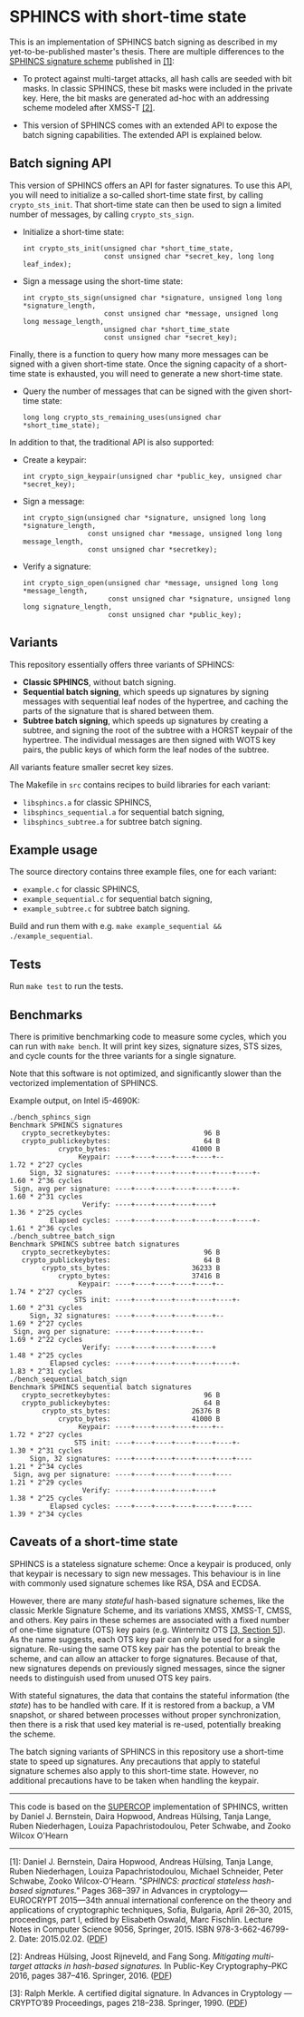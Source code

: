# SPHINCS with short-time state

This is an implementation of SPHINCS batch signing as described in my
yet-to-be-published master's thesis.
There are multiple differences to
the [SPHINCS signature scheme](https://sphincs.cr.yp.to/index.html) published in [[1]](#1):

 - To protect against multi-target attacks, all hash calls are seeded with bit
   masks. In classic SPHINCS, these bit masks were included in the private key.
   Here, the bit masks are generated ad-hoc with an addressing scheme modeled
   after XMSS-T [[2]](#2).

 - This version of SPHINCS comes with an extended API to expose the batch
   signing capabilities. The extended API is explained below.

## Batch signing API

This version of SPHINCS offers an API for faster signatures. To use this API,
you will need to initialize a so-called short-time state first, by calling
`crypto_sts_init`. That short-time state can then be used to sign a limited
number of messages, by calling `crypto_sts_sign`.

 - Initialize a short-time state:
   ```
   int crypto_sts_init(unsigned char *short_time_state,
                       const unsigned char *secret_key, long long leaf_index);
   ```

 - Sign a message using the short-time state:
   ```
   int crypto_sts_sign(unsigned char *signature, unsigned long long *signature_length,
                       const unsigned char *message, unsigned long long message_length,
                       unsigned char *short_time_state
                       const unsigned char *secret_key);
   ```

Finally, there is a function to query how many more messages can be signed with
a given short-time state. Once the signing capacity of a short-time state is
exhausted, you will need to generate a new short-time state.

 - Query the number of messages that can be signed with the given short-time state:
   ```
   long long crypto_sts_remaining_uses(unsigned char *short_time_state);
   ```


In addition to that, the traditional API is also supported:

 - Create a keypair:
   ```
   int crypto_sign_keypair(unsigned char *public_key, unsigned char *secret_key);
   ```

 - Sign a message:
   ```
   int crypto_sign(unsigned char *signature, unsigned long long *signature_length,
                   const unsigned char *message, unsigned long long message_length,
                   const unsigned char *secretkey);
   ```

 - Verify a signature:
   ```
   int crypto_sign_open(unsigned char *message, unsigned long long *message_length,
                        const unsigned char *signature, unsigned long long signature_length,
                        const unsigned char *public_key);
   ```

## Variants

This repository essentially offers three variants of SPHINCS:

 - **Classic SPHINCS**, without batch signing.
 - **Sequential batch signing**, which speeds up signatures by signing messages
   with sequential leaf nodes of the hypertree, and caching the parts of the
   signature that is shared between them.
 - **Subtree batch signing**, which speeds up signatures by creating a subtree,
   and signing the root of the subtree with a HORST keypair of the hypertree.
   The individual messages are then signed with WOTS key pairs, the public keys
   of which form the leaf nodes of the subtree.

All variants feature smaller secret key sizes.

The Makefile in `src` contains recipes to build libraries for each variant:

 - `libsphincs.a` for classic SPHINCS,
 - `libsphincs_sequential.a` for sequential batch signing,
 - `libsphincs_subtree.a` for subtree batch signing.

## Example usage

The source directory contains three example files, one for each variant:

 - `example.c` for classic SPHINCS,
 - `example_sequential.c` for sequential batch signing,
 - `example_subtree.c` for subtree batch signing.

Build and run them with e.g. `make example_sequential && ./example_sequential`.

## Tests

Run `make test` to run the tests.

## Benchmarks

There is primitive benchmarking code to measure some cycles, which you can run
with `make bench`. It will print key sizes, signature sizes, STS sizes, and
cycle counts for the three variants for a single signature.

Note that this software is not optimized, and significantly slower than the
vectorized implementation of SPHINCS.

Example output, on Intel i5-4690K:

```
./bench_sphincs_sign
Benchmark SPHINCS signatures
   crypto_secretkeybytes:                       96 B
   crypto_publickeybytes:                       64 B
            crypto_bytes:                    41000 B
                 Keypair: ----+----+----+----+----+--              1.72 * 2^27 cycles
     Sign, 32 signatures: ----+----+----+----+----+----+----+-     1.60 * 2^36 cycles
 Sign, avg per signature: ----+----+----+----+----+----+-          1.60 * 2^31 cycles
                  Verify: ----+----+----+----+----+                1.36 * 2^25 cycles
          Elapsed cycles: ----+----+----+----+----+----+----+-     1.61 * 2^36 cycles
./bench_subtree_batch_sign
Benchmark SPHINCS subtree batch signatures
   crypto_secretkeybytes:                       96 B
   crypto_publickeybytes:                       64 B
        crypto_sts_bytes:                    36233 B
            crypto_bytes:                    37416 B
                 Keypair: ----+----+----+----+----+--              1.74 * 2^27 cycles
                STS init: ----+----+----+----+----+----+-          1.60 * 2^31 cycles
     Sign, 32 signatures: ----+----+----+----+----+--              1.69 * 2^27 cycles
 Sign, avg per signature: ----+----+----+----+--                   1.69 * 2^22 cycles
                  Verify: ----+----+----+----+----+                1.48 * 2^25 cycles
          Elapsed cycles: ----+----+----+----+----+----+-          1.83 * 2^31 cycles
./bench_sequential_batch_sign
Benchmark SPHINCS sequential batch signatures
   crypto_secretkeybytes:                       96 B
   crypto_publickeybytes:                       64 B
        crypto_sts_bytes:                    26376 B
            crypto_bytes:                    41000 B
                 Keypair: ----+----+----+----+----+--              1.72 * 2^27 cycles
                STS init: ----+----+----+----+----+----+-          1.30 * 2^31 cycles
     Sign, 32 signatures: ----+----+----+----+----+----+----       1.21 * 2^34 cycles
 Sign, avg per signature: ----+----+----+----+----+----            1.21 * 2^29 cycles
                  Verify: ----+----+----+----+----+                1.38 * 2^25 cycles
          Elapsed cycles: ----+----+----+----+----+----+----       1.39 * 2^34 cycles
```

## Caveats of a short-time state

SPHINCS is a stateless signature scheme: Once a keypair is produced,
only that keypair is necessary to sign new messages. This behaviour is in line
with commonly used signature schemes like RSA, DSA and ECDSA.

However, there are many *stateful* hash-based signature schemes, like the
classic Merkle Signature Scheme, and its variations XMSS, XMSS-T, CMSS, and
others. Key pairs in these schemes are associated with a fixed number of
one-time signature (OTS) key pairs (e.g. Winternitz OTS [[3, Section 5]](#3)).
As the name suggests, each OTS key pair can only be used for a single
signature. Re-using the same OTS key pair has the potential to break the
scheme, and can allow an attacker to forge signatures. Because of that, new
signatures depends on previously signed messages, since the signer needs to
distinguish used from unused OTS key pairs.

With stateful signatures, the data that contains the stateful information (the
_state_) has to be handled with care. If it is restored from a backup, a VM
snapshot, or shared between processes without proper synchronization, then
there is a risk that used key material is re-used, potentially breaking the
scheme.

The batch signing variants of SPHINCS in this repository use a short-time state
to speed up signatures. Any precautions that apply to stateful signature
schemes also apply to this short-time state. However, no additional precautions
have to be taken when handling the keypair.


---

This code is based on the [SUPERCOP](https://bench.cr.yp.to/supercop.html)
implementation of SPHINCS, written by
Daniel J. Bernstein,
Daira Hopwood,
Andreas Hülsing,
Tanja Lange,
Ruben Niederhagen,
Louiza Papachristodoulou,
Peter Schwabe, and
Zooko Wilcox O'Hearn

---

<span id="1">[1]</span>: Daniel J. Bernstein, Daira Hopwood, Andreas Hülsing,
Tanja Lange, Ruben Niederhagen, Louiza Papachristodoulou, Michael Schneider,
Peter Schwabe, Zooko Wilcox-O'Hearn. _"SPHINCS: practical stateless hash-based
signatures."_ Pages 368–397 in Advances in cryptology—EUROCRYPT 2015—34th
annual international conference on the theory and applications of cryptographic
techniques, Sofia, Bulgaria, April 26–30, 2015, proceedings, part I, edited by
Elisabeth Oswald, Marc Fischlin. Lecture Notes in Computer Science 9056,
Springer, 2015. ISBN 978-3-662-46799-2. Date: 2015.02.02.
([PDF](https://sphincs.cr.yp.to/sphincs-20141001.pdf))

<span id="2">[2]</span>: Andreas Hülsing, Joost Rijneveld, and Fang Song.
_Mitigating multi-target attacks in hash-based signatures._ In Public-Key
Cryptography–PKC 2016, pages 387–416. Springer, 2016.
([PDF](http://eprint.iacr.org/2015/1256.pdf))

<span id="3">[3]</span>: Ralph Merkle. A certified digital signature. In
Advances in Cryptology — CRYPTO’89 Proceedings, pages 218–238. Springer, 1990.
([PDF](http://www.merkle.com/papers/Certified1979.pdf))
